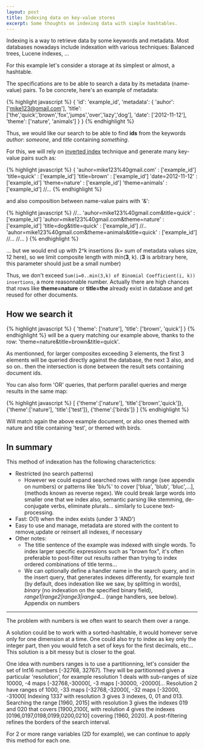 ```yaml
---
layout: post
title: Indexing data on key-value stores
excerpt: Some thoughts on indexing data with simple hashtables.
---
```


Indexing is a way to retrieve data by some keywords and metadata. Most databases nowadays include indexation with various techniques: Balanced trees, Lucene indexes, ...

For this example let's consider a storage at its simplest or almost, a hashtable.

The specifications are to be able to search a data by its metadata (name-value) pairs. To be concrete, here's an example of metadata:
 
{% highlight javascript %}
{
  'id': 'example_id',
  'metadata': {
    'auhor': ['mike123@gmail.com'],
    'title': ['the','quick','brown','fox','jumps','over','lazy','dog'],
    'date': ['2012-11-12'],
    'theme': ['nature', 'animals']
  }
}
{% endhighlight %}

Thus, we would like our search to be able to find **ids** from the keywords *author*: *someone*, and *title* containing *something*.

For this, we will rely on [inverted index](http://en.wikipedia.org/wiki/Inverted_index) technique and generate many key-value pairs such as:

{% highlight javascript %}
{
  'auhor=mike123%40gmail.com'                           : ['example_id'] 
  'title=quick'                                         : ['example_id']
  'title=brown'                                         : ['example_id']
  'date=2012-11-12'                                     : ['example_id']
  'theme=nature'                                        : ['example_id']
  'theme=animals'                                       : ['example_id']
  //...
{% endhighlight %}

and also composition between name-value pairs with '&':

{% highlight javascript %}
  //...
  'auhor=mike123%40gmail.com&title=quick'               : ['example_id']
  'auhor=mike123%40gmail.com&theme=nature'              : ['example_id']
  'title=dog&title=quick'                               : ['example_id']
  //..
  'auhor=mike123%40gmail.com&theme=animals&title=quick' : ['example_id']
  //...
  //...
}
{% endhighlight %}

... but we would end up with 2^k insertions (k= sum of metadata values size, 12 here), so we limit composite length with min(**3**, k). (**3** is arbitrary here, this parameter should just be a small number)

Thus, we don't exceed `Sum(i=0..min(3,k) of Binomial Coefficient(i, k)) insertions`, a more reasonnable number. Actually there are high chances that rows like **theme=nature** or **title=the** already exist in database and get reused for other documents.

How we search it
-----------
{% highlight javascript %}
{
  'theme': ['nature'], 'title': ['brown', 'quick']
}
{% endhighlight %}
will be a query matching our example above, thanks to the row: 'theme=nature&title=brown&title=quick'.

As mentionned, for larger composites exceeding 3 elements, the first 3 elements will be queried directly against the database, the next 3 also, and so on.. then the intersection is done between the result sets containing document ids.

You can also form 'OR' queries, that perform parallel queries and merge results in the same map:

{% highlight javascript %}
[
  {'theme':['nature'], 'title':['brown','quick']},
  {'theme':['nature'], 'title':['test']},
  {'theme':['birds']}
]
{% endhighlight %}

Will match again the above example document, or also ones themed with nature and title containing 'test', or themed with birds.

In summary
---------

This method of indexation has the following characterictics:

 * Restricted (no search patterns)  
   * However we could expand searched rows with range (see appendix on numbers) or patterns like 'blu%' to cover ['blua', 'blub', 'bluc',...], (methods known as reverse regex). We could break large words into smaller one that we index also, semantic parsing like stemming, de-conjugate verbs, eliminate plurals... similarly to Lucene text-processing.
 * Fast: O(1) when the index exists (under 3 'AND')
 * Easy to use and manage, metadata are stored with the content to remove,update or reinsert all indexes, if necessary
 * Other notes:
   * The title sentence of the example was indexed with single words. To index larger specific expressions such as "brown fox", it's often preferable to post-filter out results rather than trying to index ordered combinations of title terms...
   * We can optionally define a handler name in the search query, and in the insert query, that generates indexes differently, for example *text* (by default, does indexation like we saw, by splitting in words), *binary* (no indexation on the specified binary field), *range1|range2|range3|range4...* (range handlers, see below).
Appendix on numbers
-------

The problem with numbers is we often want to search them over a range.

A solution could be to work with a sorted-hashtable, it would homever serve only for one dimension at a time. One could also try to index as key only the integer part, then you would fetch a set of keys for the first decimals, etc... This solution is a bit messy but is closer to the goal.

One idea with numbers ranges is to use a partitionning, let's consider the set of Int16 numbers [-32768, 32767]. They will be partitionned given a particular 'resolution', for example resolution 1 deals with sub-ranges of size 10000, -4 maps [-32768,-30000[, -3 maps [-30000, -20000[... Resolution 2 have ranges of 1000, -33 maps [-32768,-32000[, -32 maps [-32000, -31000[
Indexing 1337 with resolution 3 gives 3 indexes, 0, 01 and 013.
Searching the range [1960, 2015] with resolution 3 gives the indexes 019 and 020 that covers [1900,2100[, with reolution 4 gives the indexes [0196,0197,0198,0199,0200,0210] covering [1960, 2020]. A post-filtering refines the borders of the search interval.

For 2 or more range variables (2D for example), we can continue to apply this method for each one.

